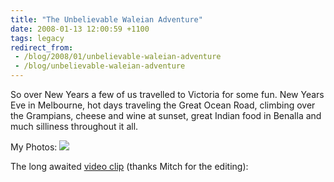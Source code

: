 ```yaml
---
title: "The Unbelievable Waleian Adventure"
date: 2008-01-13 12:00:59 +1100
tags: legacy
redirect_from:
 - /blog/2008/01/unbelievable-waleian-adventure
 - /blog/unbelievable-waleian-adventure
---
```


So over New Years a few of us travelled to Victoria for some fun. New Years Eve in Melbourne, hot days traveling the Great Ocean Road, climbing over the Grampians, cheese and wine at sunset, great Indian food in Benalla and much silliness throughout it all.

My Photos:
<a href="http://picasaweb.google.com/calebbrown01/TheUnbelievableWaleianAdventure"><img src="http://lh3.google.com/calebbrown01/R4Cs19CrcMI/AAAAAAAACxI/DXNasjtzqqw/s288/IMG_1924.JPG" /></a>

The long awaited <a href="http://youtube.com/watch?v=c1gS7RBggmQ">video clip</a> (thanks Mitch for the editing):
<object width="425" height="355"><param name="movie" value="http://www.youtube.com/v/c1gS7RBggmQ&rel=0&color1=0x3a3a3a&color2=0x999999&border=0"></param><param name="wmode" value="transparent"></param><embed src="http://www.youtube.com/v/c1gS7RBggmQ&rel=0&color1=0x3a3a3a&color2=0x999999&border=0" type="application/x-shockwave-flash" wmode="transparent" width="425" height="355"></embed></object><!--break-->
